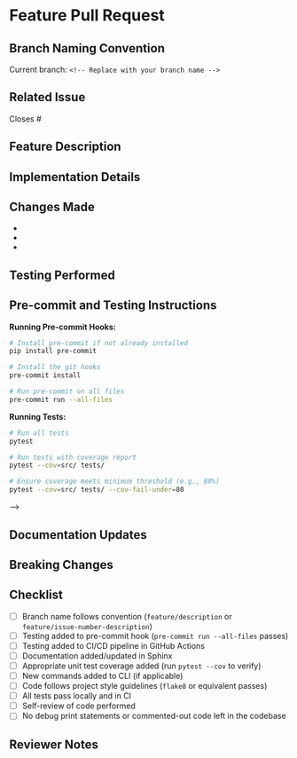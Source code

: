 # Feature Pull Request

## Branch Naming Convention
<!-- IMPORTANT: Your branch should follow our naming convention -->
<!-- Format: feature/short-description-of-feature or feature/issue-number-description -->
<!-- Example: feature/user-authentication or feature/123-user-auth -->
Current branch: `<!-- Replace with your branch name -->`

## Related Issue
<!-- IMPORTANT: Please verify this issue number is correct and exists -->
<!-- Use the format: Closes #123 or Fixes #123 to automatically close the issue when this PR is merged -->
Closes #

## Feature Description
<!-- Provide a clear and concise description of the feature being implemented -->
<!-- Example: This PR adds user authentication via OAuth2 with GitHub provider, allowing users to log in with their GitHub accounts. This includes the login flow, user profile creation, and session management. -->

## Implementation Details
<!-- Provide a technical overview of how the feature was implemented -->
<!-- Include architectural decisions and design patterns used -->
<!-- Example:
- Implemented using the Strategy pattern to allow for multiple auth providers in the future
- Used JWT for session management with a 24-hour expiration
- Created a middleware layer to handle authentication checks
-->

## Changes Made
<!-- List the significant changes made to implement this feature -->
<!-- Example:
- Added AuthService class to handle authentication flow
- Created new database migrations for user table
- Updated configuration to support OAuth settings
- Added middleware for authenticated routes
- Created login/logout endpoints
-->
-
-
-

## Testing Performed
<!-- Describe the testing you've done to validate the feature -->
<!-- Include both automated and manual testing -->
<!-- Example:
- Added unit tests for AuthService with 95% coverage
- Added integration tests for authentication flow
- Manually tested login flow on Chrome, Firefox, and Safari
- Verified error handling for invalid credentials
-->

## Pre-commit and Testing Instructions
<!-- Follow these steps to run pre-commit hooks and tests before submitting -->

**Running Pre-commit Hooks:**
```bash
# Install pre-commit if not already installed
pip install pre-commit

# Install the git hooks
pre-commit install

# Run pre-commit on all files
pre-commit run --all-files
```

**Running Tests:**
```bash
# Run all tests
pytest

# Run tests with coverage report
pytest --cov=src/ tests/

# Ensure coverage meets minimum threshold (e.g., 80%)
pytest --cov=src/ tests/ --cov-fail-under=80
```

-->

## Documentation Updates
<!-- Describe any documentation changes made or needed -->
<!-- Include updates to Sphinx docs, README, etc. -->
<!-- Example:
- Updated authentication section in docs/usage.md
- Added new docs/auth.md file with detailed API documentation
- Updated README.md with new authentication instructions
- Added docstrings to all new classes and methods
-->

## Breaking Changes
<!-- List any backwards-incompatible changes this PR introduces -->
<!-- If none, state "None" -->
<!-- Example: The config format has changed, existing config files need to be updated following the migration guide in docs/migrations.md -->

## Checklist
<!-- Please verify each item by checking the box -->
- [ ] Branch name follows convention (`feature/description` or `feature/issue-number-description`)
- [ ] Testing added to pre-commit hook (`pre-commit run --all-files` passes)
- [ ] Testing added to CI/CD pipeline in GitHub Actions
- [ ] Documentation added/updated in Sphinx
- [ ] Appropriate unit test coverage added (run `pytest --cov` to verify)
- [ ] New commands added to CLI (if applicable)
- [ ] Code follows project style guidelines (`flake8` or equivalent passes)
- [ ] All tests pass locally and in CI
- [ ] Self-review of code performed
- [ ] No debug print statements or commented-out code left in the codebase

## Reviewer Notes
<!-- Any specific areas that need careful review or explanation -->
<!-- Highlight complex parts or areas where you're seeking feedback -->
<!-- Example:
- The authentication flow in auth_service.py:125-150 is complex and needs careful review
- The database migration might need performance review for large datasets
- Security review needed for the token generation logic
-->
